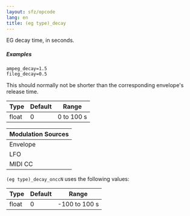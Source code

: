 ```yaml
---
layout: sfz/opcode
lang: en
title: (eg type)_decay
---
```

EG decay time, in seconds.

##### Examples

```
ampeg_decay=1.5
fileg_decay=0.5
```

This should normally not be shorter than the corresponding envelope's release time.

| Type  | Default | Range      |
| ---   | ---     | ---        |
| float | 0       | 0 to 100 s |

| Modulation Sources
|           ---
| Envelope | X |
| LFO      | X |
| MIDI CC  | ✓ | (eg type)_decay_onccN

`(eg type)_decay_onccN` uses the following values:

| Type  | Default | Range         |
| ---   | ---     | ---           |
| float | 0       | -100 to 100 s |
